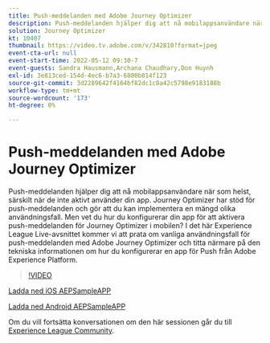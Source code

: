 ```yaml
---
title: Push-meddelanden med Adobe Journey Optimizer
description: Push-meddelanden hjälper dig att nå mobilappsanvändare när som helst, särskilt när de inte aktivt använder din app. Journey Optimizer har stöd för push inte.. (Beskrivningarna ska vara mellan 60 och 160 tecken)
solution: Journey Optimizer
kt: 10407
thumbnail: https://video.tv.adobe.com/v/342810?format=jpeg
event-cta-url: null
event-start-time: 2022-05-12 09:30-7
event-guests: Sandra Hausmann,Archana Chaudhary,Don Huynh
exl-id: 3e813ced-154d-4ec6-b7a3-6800b814f123
source-git-commit: 3d2289642f4164bf82dc1c8a42c5798e9183188b
workflow-type: tm+mt
source-wordcount: '173'
ht-degree: 0%

---
```


# Push-meddelanden med Adobe Journey Optimizer

Push-meddelanden hjälper dig att nå mobilappsanvändare när som helst, särskilt när de inte aktivt använder din app. Journey Optimizer har stöd för push-meddelanden och gör att du kan implementera en mängd olika användningsfall. Men vet du hur du konfigurerar din app för att aktivera push-meddelanden för Journey Optimizer i mobilen? I det här Experience League Live-avsnittet kommer vi att prata om vanliga användningsfall för push-meddelanden med Adobe Journey Optimizer och titta närmare på den tekniska informationen om hur du konfigurerar en app för Push från Adobe Experience Platform.

>[!VIDEO](https://video.tv.adobe.com/v/342810/?quality=12&learn=on)

[Ladda ned iOS AEPSampleAPP](https://github.com/adobe/aepsdk-sample-app-ios)

[Ladda ned Android AEPSampleAPP](https://github.com/adobe/aepsdk-sample-app-android)

Om du vill fortsätta konversationen om den här sessionen går du till [Experience League Community](https://experienceleaguecommunities.adobe.com/t5/journey-optimizer-discussions/experience-league-live-post-session-discussion-push/td-p/451869).
